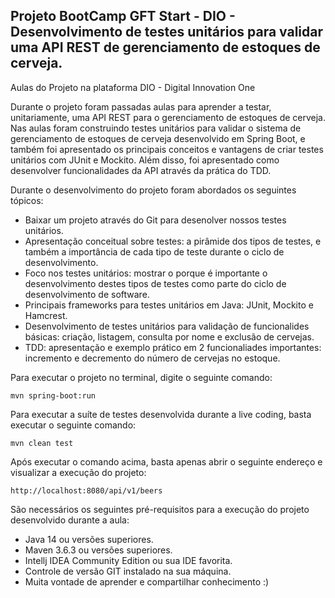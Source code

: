 <h2>Projeto BootCamp GFT Start - DIO - Desenvolvimento de testes unitários para validar uma API REST de gerenciamento de estoques de cerveja.</h2>

Aulas do Projeto na plataforma DIO - Digital Innovation One

Durante o projeto foram passadas aulas para aprender a testar, unitariamente, uma API REST para o gerenciamento de estoques de cerveja. 
Nas aulas foram construindo testes unitários para validar o sistema de gerenciamento de estoques de cerveja desenvolvido 
em Spring Boot, e também foi apresentado os principais conceitos e vantagens de criar testes unitários com JUnit e Mockito. 
Além disso, foi apresentado como desenvolver funcionalidades da API através da prática do TDD.

Durante o desenvolvimento do projeto foram abordados os seguintes tópicos:

* Baixar um projeto através do Git para desenolver nossos testes unitários. 
* Apresentação conceitual sobre testes: a pirâmide dos tipos de testes, e também a importância de cada tipo de teste durante o ciclo de desenvolvimento.
* Foco nos testes unitários: mostrar o porque é importante o desenvolvimento destes tipos de testes como parte do ciclo de desenvolvimento de software.
* Principais frameworks para testes unitários em Java: JUnit, Mockito e Hamcrest. 
* Desenvolvimento de testes unitários para validação de funcionalides básicas: criação, listagem, consulta por nome e exclusão de cervejas.
* TDD: apresentação e exemplo prático em 2 funcionaliades importantes: incremento e decremento do número de cervejas no estoque.

Para executar o projeto no terminal, digite o seguinte comando:

```shell script
mvn spring-boot:run 
```

Para executar a suíte de testes desenvolvida durante a live coding, basta executar o seguinte comando:

```shell script
mvn clean test
```

Após executar o comando acima, basta apenas abrir o seguinte endereço e visualizar a execução do projeto:

```
http://localhost:8080/api/v1/beers
```

São necessários os seguintes pré-requisitos para a execução do projeto desenvolvido durante a aula:

* Java 14 ou versões superiores.
* Maven 3.6.3 ou versões superiores.
* Intellj IDEA Community Edition ou sua IDE favorita.
* Controle de versão GIT instalado na sua máquina.
* Muita vontade de aprender e compartilhar conhecimento :)




